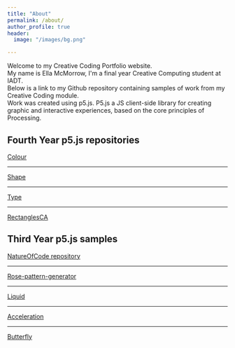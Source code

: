 ```yaml
---
title: "About"
permalink: /about/
author_profile: true
header:
  image: "/images/bg.png"

---
```

Welcome to my Creative Coding Portfolio website.<br/>
My name is Ella McMorrow, I'm a final year Creative Computing student at IADT.<br/>
Below is a link to my Github repository containing samples of work from my Creative Coding module.<br/>
Work was created using p5.js. P5.js a JS client-side library for creating graphic and interactive experiences, based on the core principles of Processing. <br/>

## Fourth Year p5.js repositories

[Colour](wwww.github.com/ellamcmorrow/creative-coding/tree/gh-pages/chapter-1-colour)<br/>
***

[Shape](www.github.com/ellamcmorrow/creative-coding/tree/gh-pages/chapter-2-shape)<br/>
***

[Type](www.github.com/ellamcmorrow/creative-coding/tree/gh-pages/chapter-3-type)<br/>
***

[RectanglesCA](www.ellamcmorrow.github.io/rectangles_cc_ca1/)<br/>



## Third Year p5.js samples
[NatureOfCode repository](github.com/ellamcmorrow/NatureOfCode) <br/>

***
[Rose-pattern-generator](www.ellamcmorrow.github.io/p5_RoseGenerator/) <br/>
***
[Liquid](www.ellamcmorrow.github.io/liquids/index.html) <br/>
***

[Acceleration](www.ellamcmorrow.github.io/acceleration-towards-mouse/) <br/>
***
[Butterfly](wwww.ellamcmorrow.github.io/butterfly/) <br/>
